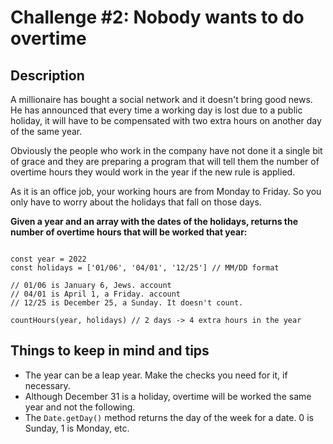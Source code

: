 # Challenge #2: Nobody wants to do overtime

## Description

A millionaire has bought a social network and it doesn't bring good news. He has announced that every time a working day is lost due to a public holiday, it will have to be compensated with two extra hours on another day of the same year.

Obviously the people who work in the company have not done it a single bit of grace and they are preparing a program that will tell them the number of overtime hours they would work in the year if the new rule is applied.

As it is an office job, your working hours are from Monday to Friday. So you only have to worry about the holidays that fall on those days.

**Given a year and an array with the dates of the holidays, returns the number of overtime hours that will be worked that year:**

<pre><code>
const year = 2022
const holidays = ['01/06', '04/01', '12/25'] // MM/DD format

// 01/06 is January 6, Jews. account
// 04/01 is April 1, a Friday. account
// 12/25 is December 25, a Sunday. It doesn't count.

countHours(year, holidays) // 2 days -> 4 extra hours in the year
</code></pre>

## Things to keep in mind and tips

- The year can be a leap year. Make the checks you need for it, if necessary.
- Although December 31 is a holiday, overtime will be worked the same year and not the following.
- The <code>Date.getDay()</code> method returns the day of the week for a date. 0 is Sunday, 1 is Monday, etc.
